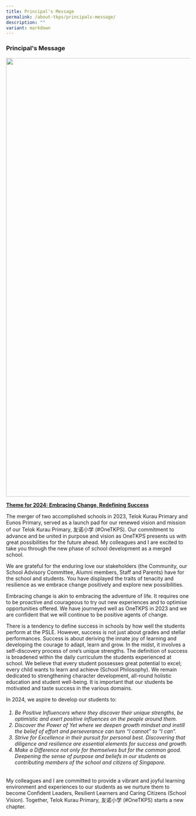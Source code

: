 ```yaml
---
title: Principal's Message
permalink: /about-tkps/principals-message/
description: ""
variant: markdown
---
```

### **Principal's Message**

<div class="container">
<div class="image">
<img src="/images/Mrs_Grace_Leong___With_Name.png" style="width:30vh"></div>

<u><strong>Theme for 2024: Embracing Change, Redefining Success</strong></u>
<p>The merger of two accomplished schools in 2023, Telok Kurau Primary and Eunos Primary, served as a launch pad for our renewed vision and mission of our Telok Kurau Primary, 友诺小学 (#OneTKPS). Our commitment to advance and be united in purpose and vision as OneTKPS presents us with great possibilities for the future ahead. My colleagues and I are excited to take you through the new phase of school development as a merged school. </p>
<p>We are grateful for the enduring love our stakeholders (the Community, our School Advisory Committee, Alumni members, Staff and Parents) have for the school and students. You have displayed the traits of tenacity and resilience as we embrace change positively and explore new possibilities. </p>
<p>Embracing change is akin to embracing the adventure of life. It requires one to be proactive and courageous to try out new experiences and to optimise opportunities offered. We have journeyed well as OneTKPS in 2023 and we are confident that we will continue to be positive agents of change.</p>
<p>There is a tendency to define success in schools by how well the students perform at the PSLE. However, success is not just about grades and stellar performances. Success is about deriving the innate joy of learning and developing the courage to adapt, learn and grow. In the midst, it involves a self-discovery process of one’s unique strengths. The definition of success is broadened within the daily curriculum the students experienced at school. We believe that every student possesses great potential to excel; every child wants to learn and achieve (School Philosophy). We remain dedicated to strengthening character development, all-round holistic education and student well-being. It is important that our students be motivated and taste success in the various domains. </p>
<p>In 2024, we aspire to develop our students to:</p><ol><h6>
<li>Be Positive Influencers where they discover their unique strengths, be optimistic and exert positive influences on the people around them. </li>
<li>Discover the Power of Yet where we deepen growth mindset and instill the belief of effort and perseverance can turn “I cannot” to “I can”. </li>
<li>Strive for Excellence in their pursuit for personal best. Discovering that diligence and resilience are essential elements for success and growth. </li>
<li>Make a Difference not only for themselves but for the common good. Deepening the sense of purpose and beliefs in our students as contributing members of the school and citizens of Singapore. </li></h6></ol><p></p>
<p>My colleagues and I are committed to provide a vibrant and joyful learning environment and experiences to our students as we nurture them to become Confident Leaders, Resilient Learners and Caring Citizens (School Vision). Together, Telok Kurau Primary, 友诺小学 (#OneTKPS) starts a new chapter.</p></div>